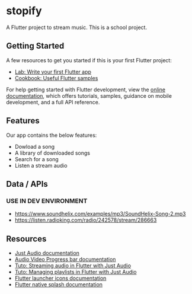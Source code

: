 # stopify

A Flutter project to stream music. This is a school project.

## Getting Started

A few resources to get you started if this is your first Flutter project:

- [Lab: Write your first Flutter app](https://docs.flutter.dev/get-started/codelab)
- [Cookbook: Useful Flutter samples](https://docs.flutter.dev/cookbook)

For help getting started with Flutter development, view the
[online documentation](https://docs.flutter.dev/), which offers tutorials,
samples, guidance on mobile development, and a full API reference.

## Features

Our app contains the below features:

- Dowload a song
- A library of downloaded songs
- Search for a song
- Listen a stream audio

## Data / APIs

### USE IN DEV ENVIRONMENT

- https://www.soundhelix.com/examples/mp3/SoundHelix-Song-2.mp3
- https://listen.radioking.com/radio/242578/stream/286663

## Resources

- [Just Audio documentation](https://pub.dev/packages/just_audio)
- [Audio Video Progress bar documentation](https://pub.dev/packages/audio_video_progress_bar)
- [Tuto: Streaming audio in Flutter with Just Audio](https://suragch.medium.com/steaming-audio-in-flutter-with-just-audio-7435fcf672bf)
- [Tuto: Managing playlists in Flutter with Just Audio](https://suragch.medium.com/managing-playlists-in-flutter-with-just-audio-c4b8f2af12eb)
- [Flutter launcher icons documentation](https://pub.dev/packages/flutter_launcher_icons)
- [Flutter native splash documentation](https://pub.dev/packages/flutter_native_splash)